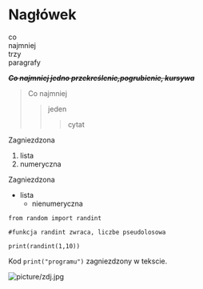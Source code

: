 # Nagłówek

co</br>najmniej</br>trzy</br>paragrafy

~~***Co najmniej jedno przekreślenie,pogrubienie, kursywa***~~

>Co najmniej
>>jeden
>>>cytat

Zagniezdzona
1. lista
  1. numeryczna

Zagniezdzona
- lista
  - nienumeryczna

```
from random import randint

#funkcja randint zwraca, liczbe pseudolosowa

print(randint(1,10))
```

Kod `print("programu")` zagniezdzony w tekscie.

![picture/zdj.jpg](picture/zdj.jpg)
